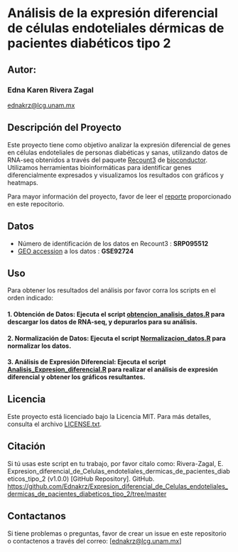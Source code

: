 # Análisis de la expresión diferencial de células endoteliales dérmicas de pacientes diabéticos tipo 2

## Autor: 
### Edna Karen Rivera Zagal  
  ednakrz@lcg.unam.mx 

## Descripción del Proyecto

Este proyecto tiene como objetivo analizar la expresión diferencial de genes en células endoteliales de personas diabéticas y sanas, utilizando datos de RNA-seq obtenidos a través del paquete [Recount3](https://rna.recount.bio/) de [bioconductor](https://bioconductor.org/). Utilizamos herramientas bioinformáticas para identificar genes diferencialmente expresados y visualizamos los resultados con gráficos y heatmaps.

Para mayor información del proyecto, favor de leer el [reporte](https://github.com/Ednakrz/Expresion_diferencial_de_Celulas_endoteliales_dermicas_de_pacientes_diabeticos_tipo_2/blob/master/Reporte_Analisis_Diferencial.pdf) proporcionado en este repocitorio.  

## Datos

- Número de identificación de los datos en Recount3 : **SRP095512**
- [GEO accession](https://www.ncbi.nlm.nih.gov/geo/query/acc.cgi?acc=GSE92724) a los datos : **GSE92724**  

## Uso 
Para obtener los resultados del análisis por favor corra los scripts en el orden indicado: 

#### 1. Obtención de Datos: Ejecuta el script [obtencion_analisis_datos.R](https://github.com/Ednakrz/Expresion_diferencial_de_Celulas_endoteliales_dermicas_de_pacientes_diabeticos_tipo_2/blob/master/src/Obtencion_analisis_datos.R) para descargar los datos de RNA-seq, y depurarlos para su análisis. 

#### 2. Normalización de Datos: Ejecuta el script [Normalizacion_datos.R](https://github.com/Ednakrz/Expresion_diferencial_de_Celulas_endoteliales_dermicas_de_pacientes_diabeticos_tipo_2/blob/master/src/Normalizacion_datos.R) para normalizar los datos.

#### 3. Análisis de Expresión Diferencial: Ejecuta el script [Analisis_Expresion_diferencial.R](https://github.com/Ednakrz/Expresion_diferencial_de_Celulas_endoteliales_dermicas_de_pacientes_diabeticos_tipo_2/blob/master/src/Analisis_Expresion_diferencial.R) para realizar el análisis de expresión diferencial y obtener los gráficos resultantes.

## Licencia

Este proyecto está licenciado bajo la Licencia MIT. Para más detalles, consulta el archivo [LICENSE.txt](https://github.com/Ednakrz/Expresion_diferencial_de_Celulas_endoteliales_dermicas_de_pacientes_diabeticos_tipo_2/blob/master/LICENSE.txt).


## Citación 
 
Si tú usas este script en tu trabajo, por favor citalo como: Rivera-Zagal, E. Expresion_diferencial_de_Celulas_endoteliales_dermicas_de_pacientes_diabeticos_tipo_2 (v1.0.0) [GitHub Repository]. GitHub. https://github.com/Ednakrz/Expresion_diferencial_de_Celulas_endoteliales_dermicas_de_pacientes_diabeticos_tipo_2/tree/master

## Contactanos

Si tiene problemas o preguntas, favor de crear un issue en este repositorio o contactenos a través del correo: [ednakrz@lcg.unam.mx]





